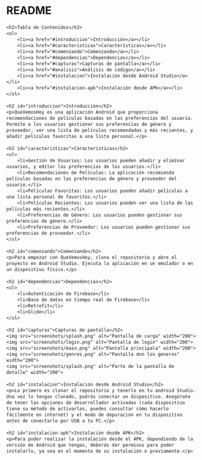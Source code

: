 <!DOCTYPE html>
<html>
<head>
    <title>README</title>
</head>
<body>
    <h1>README</h1>

    <h2>Tabla de Contenidos</h2>
    <ol>
        <li><a href="#introduccion">Introducción</a></li>
        <li><a href="#caracteristicas">Características</a></li>
        <li><a href="#comenzando">Comenzando</a></li>
        <li><a href="#dependencias">Dependencias</a></li>
        <li><a href="#capturas">Capturas de pantalla</a></li>
        <li><a href="#analisis">Análisis de código</a></li>
        <li><a href="#instalacion">Instalación desde Android Studio</a></li>
        <li><a href="#instalacion-apk">Instalación desde APK</a></li>
    </ol>

    <h2 id="introduccion">Introducción</h2>
    <p>QueVemosHoy es una aplicación Android que proporciona recomendaciones de películas basadas en las preferencias del usuario. Permite a los usuarios gestionar sus preferencias de género y proveedor, ver una lista de películas recomendadas y más recientes, y añadir películas favoritas a una lista personal.</p>

    <h2 id="caracteristicas">Características</h2>
    <ul>
        <li>Gestión de Usuarios: Los usuarios pueden añadir y eliminar usuarios, y editar las preferencias de los usuarios.</li>
        <li>Recomendaciones de Películas: La aplicación recomienda películas basadas en las preferencias de género y proveedor del usuario.</li>
        <li>Películas Favoritas: Los usuarios pueden añadir películas a una lista personal de favoritos.</li>
        <li>Películas Recientes: Los usuarios pueden ver una lista de las películas más recientes.</li>
        <li>Preferencias de Género: Los usuarios pueden gestionar sus preferencias de género.</li>
        <li>Preferencias de Proveedor: Los usuarios pueden gestionar sus preferencias de proveedor.</li>
    </ul>

    <h2 id="comenzando">Comenzando</h2>
    <p>Para empezar con QueVemosHoy, clona el repositorio y abre el proyecto en Android Studio. Ejecuta la aplicación en un emulador o en un dispositivo físico.</p>

    <h2 id="dependencias">Dependencias</h2>
    <ul>
        <li>Autenticación de Firebase</li>
        <li>Base de datos en tiempo real de Firebase</li>
        <li>Retrofit</li>
        <li>Glide</li>
    </ul>

    <h2 id="capturas">Capturas de pantalla</h2>
    <img src="screenshots/splash.png" alt="Pantalla de carga" width="200">
    <img src="screenshots/login.png" alt="Pantalla de login" width="200">
    <img src="screenshots/main.png" alt="Pantalla principala" width="200">
    <img src="screenshots/genres.png" alt="Pantalla don los generos" width="200">
    <img src="screenshots/splash.png" alt="Parte de la pantalla de detalle" width="200">

    <h2 id="instalacion">Instalación desde Android Studio</h2>
    <p>Lo primero es clonar el repositorio y tenerlo en tu android Studio. Una vez lo tengas clonado, podrás conectar un dispositivo. Asegúrate de tener las opciones de desarrollador activadas (cada dispositivo tiene su método de activarlas, puedes consultar cómo hacerlo fácilmente en internet) y el modo de depuración en tu dispositivo antes de conectarlo por USB a tu PC.</p>

    <h2 id="instalacion-apk">Instalación desde APK</h2>
    <p>Para poder realizar la instalación desde el APK, dependiendo de la versión de Android que tengas, deberás dar permisos para poder instalarlo, ya sea en el momento de su instalación o previamente.</p>
</body>
</html>
